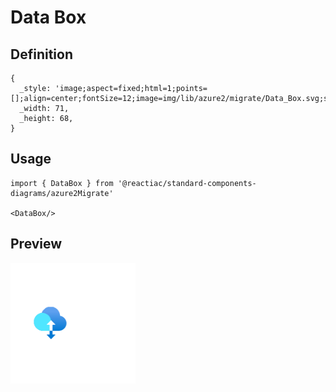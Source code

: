 # Data Box

## Definition

```
{
  _style: 'image;aspect=fixed;html=1;points=[];align=center;fontSize=12;image=img/lib/azure2/migrate/Data_Box.svg;strokeColor=none;',
  _width: 71,
  _height: 68,
}
```

## Usage

```
import { DataBox } from '@reactiac/standard-components-diagrams/azure2Migrate'

<DataBox/>
```

## Preview

<img src="./data-box.png" width="200"/>
